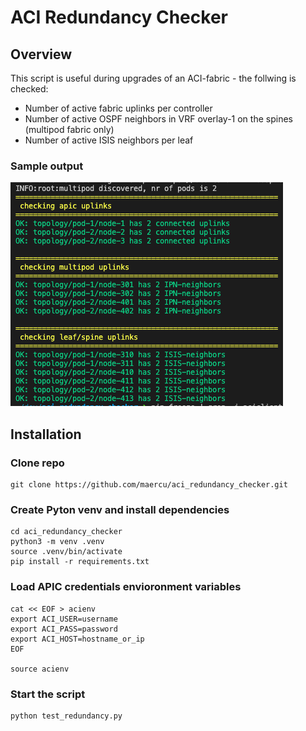 # ACI Redundancy Checker

## Overview

This script is useful during upgrades of an ACI-fabric - the follwing is checked:
 - Number of active fabric uplinks per controller
 - Number of active OSPF neighbors in VRF overlay-1 on the spines (multipod fabric only)
 - Number of active ISIS neighbors per leaf

### Sample output

![Sample Output](/images/sample_output.png?raw=true)

## Installation

### Clone repo

    git clone https://github.com/maercu/aci_redundancy_checker.git

### Create Pyton venv and install dependencies

    cd aci_redundancy_checker
    python3 -m venv .venv
    source .venv/bin/activate
    pip install -r requirements.txt

### Load APIC credentials envioronment variables  
    
    cat << EOF > acienv 
    export ACI_USER=username
    export ACI_PASS=password
    export ACI_HOST=hostname_or_ip
    EOF

    source acienv

### Start the script

    python test_redundancy.py
